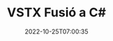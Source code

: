 ---
############################# Static ############################
layout: "auto-gen-merge"
date: 2022-10-25T07:00:35
draft: false
otherformats: html mht mhtml odp ods odt one otp ott pdf pps ppsx ppt pptx rtf tex

############################# Head ############################
head_title: "Combina fitxers VSTX a C# | VSTX Fusió"
head_description: "Combina diversos fitxers VSTX en un sol fitxer mitjançant l'API de fusió de documents de C# .NET. Combina pàgines específiques o intervals de pàgines des de diversos documents fins a un sol document."

############################# Header ############################
title: "VSTX Fusió a C#"
description: "Combina VSTX amb unes quantes línies de codi .NET."
bg_image: "https://cms.admin.containerize.com/templates/aspose/App_Themes/V3/images/bg/header1.png"
bg_overlay: false
button:
    enable: true
    icon: "fas fa-arrow-down"
    label: "Baixeu la prova gratuïta"
    link: "https://downloads.groupdocs.com/merger/net"

############################# SubMenu ############################
submenu:
    enable: true

    left:
        img_alt: "GroupDocs.Merger for .NET"
        image: "https://cms.admin.containerize.com/templates/groupdocs/images/product-logos/90x90-noborder/groupdocs-merger-net.png"
        product: "GroupDocs.Merger"
        platform: ".NET"

    middle:
        button:

            # button loop
            - link: "https://apireference.groupdocs.com/merger/net"
              text: "Referència de l'API"

            # button loop
            - link: "https://github.com/groupdocs-merger"
              text: "Exemples de codi"

            # button loop
            - link: "https://products.groupdocs.app/merger/family"
              text: "Demostracions en directe"

            # button loop
            - link: "https://purchase.groupdocs.com/pricing/merger/net"
              text: "Preus"

    right:
        link_download: "https://downloads.groupdocs.com/merger"
        link_learn: "https://docs.groupdocs.com/merger/net"
        link_buy: "https://purchase.groupdocs.com"

############################# About ############################
about:
    enable: true
    title: "Sobre l'API GroupDocs.Merger for .NET"
    content: |
        [GroupDocs.Merger for .NET](/ca/merger/net/) ofereix una solució convenient per combinar diversos PDF, Microsoft Office (Word, Excel, PowerPoint, OneNote), OpenDocument, HTML, imatges i molts altres documents en un sol fitxer dins de les aplicacions .NET. GroupDocs.Merger us estalviarà molt d'esforç, ja que podeu fusionar documents VSTX; no cal instal·lar cap programari, aplicacions d'escriptori o connectors de tercers. Ara no és necessari perdre el temps i combinar fitxers manualment! La missió de GroupDocs és oferir la millor qualitat i simplificar els fluxos de treball de processament de documents.
        
        L'API GroupDocs.Merger és una opció correcta per a solucions corporatives que necessiten funcions de combinació de fitxers. Aquestes API tenen una bona compatibilitat amb tots els sistemes operatius i plataformes principals, inclòs .NET Framework, .NET Standard, .NET Core, Mono.

############################# Steps ############################
steps:
    enable: true
    title_left: "Com combinar diversos fitxers VSTX"
    content_left: |
        [GroupDocs.Merger for .NET](/ca/merger/net/) facilita que els desenvolupadors de .NET fusionin dos o més fitxers VSTX dins de les seves aplicacions mitjançant la implementació d'un uns quants passos fàcils.
        
        * Creeu una nova instància de **Merger** i passeu la ruta del document font com a paràmetre de constructor.
        * Truqueu a **Join** de la classe **Merger** i passeu la ruta del segon document d'origen.
        * Truqueu a **Save** de la classe **Merger** per desar el document combinat.

    title_right: "Requisits del sistema"
    content_right: |
        Les API de GroupDocs.Merger for .NET són compatibles amb totes les plataformes i sistemes operatius principals. Abans d'executar el codi següent, assegureu-vos que teniu els següents requisits previs instal·lats al vostre sistema.

        * Sistemes operatius: Microsoft Windows, Linux, MacOS
        * Entorns de desenvolupament: Visual Studio, Xamarin, MonoDevelop
        * Marcs: .NET Framework, .NET Standard, .NET Core, Mono
        * Baixeu la darrera versió de GroupDocs.Merger for .NET de [NuGet](https://www.nuget.org/packages/groupdocs.merger)
         
    code: |
     {{% merger/additional-styles %}}
     {{< merger/code-merger title="Com combinar fitxers VSTX mitjançant el codi d'exemple C#">}}

        ```csharp    
        // Combineu fitxers VSTX mitjançant l'API de GroupDocs.Merger
        // Instanciï Merger amb el document d'entrada VSTX
        using (Merger merger = new Merger("input1.vstx"))
          {
            // Truqueu al mètode Join de la instància de classe Merger i passeu la segona ruta del document font
            merger.Join("input2.vstx");
    
            // Truqueu al mètode Save de la instància de classe Merger per desar el document combinat
            merger.Save("merged-file.vstx");
          }
        ```
     {{< /merger/code-merger >}}

############################# Demos ############################
demos:
    enable: true
    title: "Demos en directe: aplicació en línia per combinar documents"
    content: |
       Combina més d'un fitxer VSTX ara mateix visitant el lloc web [GroupDocs.Merger Live Demos](https://products.groupdocs.app/merger/vstx).
       La demostració en directe té els següents avantatges.
        
############################# About Formats ############################
about_formats:
    enable: true

############################# More Formats ############################
more_formats:
    enable: true
    title: "Fusionar altres formats de document"
    content: |
        L'API de fusió de documents de .NET per a formats de fitxer i imatges. Combina alguns dels formats de document més populars, tal com s'indica a continuació.

############################# Back to top ###############################
back_to_top:
    enable: true
---